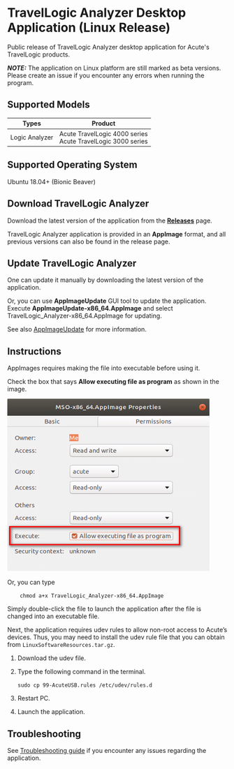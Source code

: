 # TravelLogic Analyzer Desktop Application (Linux Release)

Public release of TravelLogic Analyzer desktop application for Acute's TravelLogic products.

**_NOTE:_** The application on Linux platform are still marked as beta versions. Please create an issue if you encounter any errors when running the program.

## Supported Models

| Types                        | Product                                       |
| ---------------------------- | --------------------------------------------- |
| Logic Analyzer               | Acute TravelLogic 4000 series<br>Acute TravelLogic 3000 series                 |

## Supported Operating System

Ubuntu 18.04+ (Bionic Beaver)

## Download TravelLogic Analyzer

Download the latest version of the application from the [**Releases**](https://github.com/acute-technology-inc/tba-release/releases/latest) page.

TravelLogic Analyzer application is provided in an **AppImage** format, and all previous versions can also be found in the release page.

## Update TravelLogic Analyzer

One can update it manually by downloading the latest version of the application.

Or, you can use **AppImageUpdate** GUI tool to update the application.
Execute **AppImageUpdate-x86_64.AppImage** and select TravelLogic_Analyzer-x86_64.AppImage for updating.

See also [AppImageUpdate](https://github.com/AppImageCommunity/AppImageUpdate) for more information.

## Instructions

AppImages requires making the file into executable before using it.

Check the box that says **Allow executing file as program** as shown in the image.

![Demo Image](res/image.png)

Or, you can type

```
    chmod a+x TravelLogic_Analyzer-x86_64.AppImage
```

Simply double-click the file to launch the application after the file is changed into an executable file.

Next, the application requires udev rules to allow non-root access to Acute’s
devices. Thus, you may need to install the udev rule file that you can obtain from
`LinuxSoftwareResources.tar.gz`.

1.	Download the udev file.
2.	Type the following command in the terminal.

    ```
    sudo cp 99-AcuteUSB.rules /etc/udev/rules.d
    ```

3.	Restart PC.
4.	Launch the application.

## Troubleshooting

See [Troubleshooting guide](TROUBLESHOOTING.md) if you encounter any issues regarding the application.
